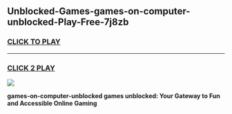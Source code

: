 
## Unblocked-Games-games-on-computer-unblocked-Play-Free-7j8zb
<h3>
<a href="https://premium76.site?title=games-on-computer-unblocked&ref=24M">CLICK TO PLAY</a></h3>
<hr>

<h3>
<a href="https://premium76.site?title=games-on-computer-unblocked&ref=24M">CLICK 2 PLAY</a>
  
</h3>

<a href="https://premium76.site?title=games-on-computer-unblocked&ref=24M"><img src="https://clearcache.store/games.png"></a>


**games-on-computer-unblocked games unblocked: Your Gateway to Fun and Accessible Online Gaming**
